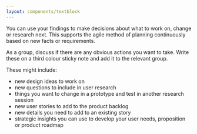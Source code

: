 ```yaml
---
layout: components/textblock
---
```

You can use your findings to make decisions about what to work on, change or research next. This supports the agile method of planning continuously based on new facts or requirements.

As a group, discuss if there are any obvious actions you want to take. Write these on a third colour sticky note and add it to the relevant group.

These might include:
- new design ideas to work on
- new questions to include in user research
- things you want to change in a prototype and test in another research session
- new user stories to add to the product backlog
- new details you need to add to an existing story
- strategic insights you can use to develop your user needs, proposition or product roadmap
